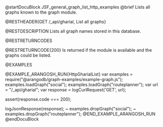 
@startDocuBlock JSF_general_graph_list_http_examples
@brief Lists all graphs known to the graph module.

@RESTHEADER{GET /_api/gharial, List all graphs}

@RESTDESCRIPTION
Lists all graph names stored in this database.

@RESTRETURNCODES

@RESTRETURNCODE{200}
Is returned if the module is available and the graphs could be listed.

@EXAMPLES

@EXAMPLE_ARANGOSH_RUN{HttpGharialList}
  var examples = require("@arangodb/graph-examples/example-graph.js");
  examples.loadGraph("social");
  examples.loadGraph("routeplanner");
  var url = "/_api/gharial";
  var response = logCurlRequest('GET', url);

  assert(response.code === 200);

  logJsonResponse(response);
~ examples.dropGraph("social");
~ examples.dropGraph("routeplanner");
@END_EXAMPLE_ARANGOSH_RUN
@endDocuBlock
